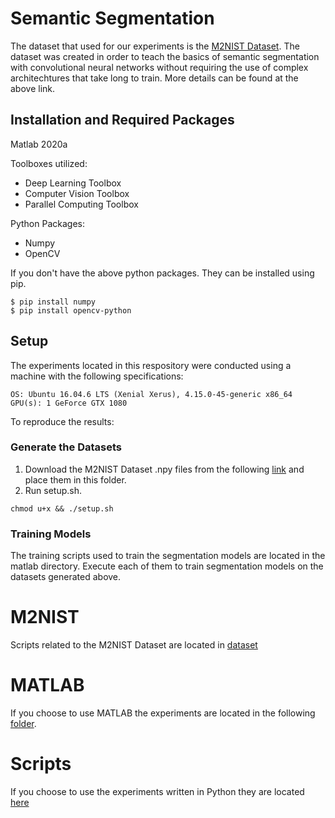 # Semantic Segmentation

The dataset that used for our experiments is the [M2NIST Dataset](https://www.kaggle.com/farhanhubble/multimnistm2nist). The dataset was created in order to teach the basics of semantic segmentation with convolutional neural networks without requiring the use of complex architechtures that take long to train. More details can be found at the above link.

## Installation and Required Packages

Matlab 2020a

Toolboxes utilized:
- Deep Learning Toolbox
- Computer Vision Toolbox
- Parallel Computing Toolbox

Python Packages: 
- Numpy
- OpenCV

If you don't have the above python packages. They can be installed using pip. 

```
$ pip install numpy
$ pip install opencv-python
```

## Setup 
The experiments located in this respository were conducted using a machine with the following specifications:
```
OS: Ubuntu 16.04.6 LTS (Xenial Xerus), 4.15.0-45-generic x86_64
GPU(s): 1 GeForce GTX 1080
```
To reproduce the results:

### Generate the Datasets 
1. Download the M2NIST Dataset .npy files from the following [link](https://www.kaggle.com/farhanhubble/multimnistm2nist) and place them in this folder.
2. Run setup.sh. 
```
chmod u+x && ./setup.sh
```

### Training Models

The training scripts used to train the segmentation models are located in the matlab directory. Execute each of them to train segmentation models on the datasets generated above. 



# M2NIST
Scripts related to the M2NIST Dataset are located in [dataset](dataset)
# MATLAB 
If you choose to use MATLAB the experiments are located in the following [folder](matlab).
# Scripts
If you choose to use the experiments written in Python they are located [here](scripts)



